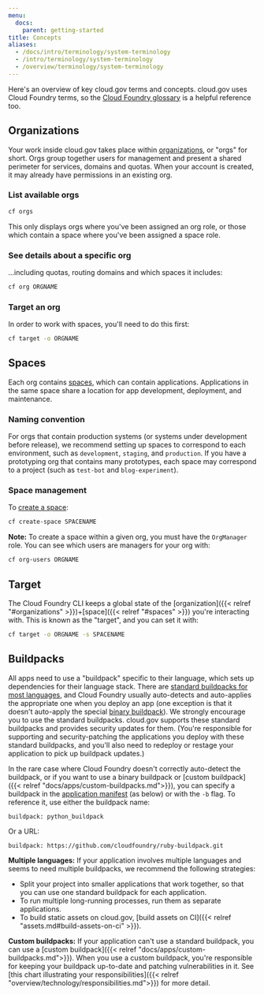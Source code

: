 ```yaml
---
menu:
  docs:
    parent: getting-started
title: Concepts
aliases:
  - /docs/intro/terminology/system-terminology
  - /intro/terminology/system-terminology
  - /overview/terminology/system-terminology
---
```


Here's an overview of key cloud.gov terms and concepts. cloud.gov uses Cloud Foundry terms, so the [Cloud Foundry glossary](http://docs.cloudfoundry.org/concepts/glossary.html) is a helpful reference too.

## Organizations

Your work inside cloud.gov takes place within [organizations](http://docs.cloudfoundry.org/concepts/roles.html#orgs), or "orgs" for short. Orgs group together users for management and present a shared perimeter for services, domains and quotas. When your account is created, it may already have permissions in an existing org.

### List available orgs

```sh
cf orgs
```

This only displays orgs where you've been assigned an org role, or those which contain a space where you've been assigned a space role.

### See details about a specific org

...including quotas, routing domains and which spaces it includes:

```sh
cf org ORGNAME
```

### Target an org

In order to work with spaces, you'll need to do this first:

```sh
cf target -o ORGNAME
```

## Spaces

Each org contains [spaces](http://docs.cloudfoundry.org/concepts/roles.html#spaces), which can contain applications. Applications in the same space share a location for app development, deployment, and maintenance.

### Naming convention

For orgs that contain production systems (or systems under development before release), we recommend setting up spaces to correspond to each environment, such as `development`, `staging`, and `production`. If you have a prototyping org that contains many prototypes, each space may correspond to a project (such as `test-bot` and `blog-experiment`).

### Space management

To [create a space](http://cli.cloudfoundry.org/en-US/cf/create-space.html):

```sh
cf create-space SPACENAME
```

**Note:**  To create a space within a given org, you must have the `OrgManager` role. You can see which users are managers for your org with:

```sh
cf org-users ORGNAME
```

## Target

The Cloud Foundry CLI keeps a global state of the [organization]({{< relref "#organizations" >}})+[space]({{< relref "#spaces" >}}) you're interacting with. This is known as the "target", and you can set it with:

```sh
cf target -o ORGNAME -s SPACENAME
```

## Buildpacks

All apps need to use a "buildpack" specific to their language, which sets up dependencies for their language stack. There are [standard buildpacks for most languages](https://docs.cloudfoundry.org/buildpacks/), and Cloud Foundry usually auto-detects and auto-applies the appropriate one when you deploy an app (one exception is that it doesn't auto-apply the special [binary buildpack](https://docs.cloudfoundry.org/buildpacks/binary/index.html)). We strongly encourage you to use the standard buildpacks. cloud.gov supports these standard buildpacks and provides security updates for them. (You're responsible for supporting and security-patching the applications you deploy with these standard buildpacks, and you'll also need to redeploy or restage your application to pick up buildpack updates.)

In the rare case where Cloud Foundry doesn't correctly auto-detect the buildpack, or if you want to use a binary buildpack or [custom buildpack]({{< relref "docs/apps/custom-buildpacks.md">}}), you can specify a buildpack in the [application manifest](http://docs.cloudfoundry.org/devguide/deploy-apps/manifest.html) (as below) or with the `-b` flag. To reference it, use either the buildpack name:

    buildpack: python_buildpack

Or a URL:

    buildpack: https://github.com/cloudfoundry/ruby-buildpack.git

**Multiple languages:** If your application involves multiple languages and seems to need multiple buildpacks, we recommend the following strategies:

* Split your project into smaller applications that work together, so that you can use one standard buildpack for each application.
* To run multiple long-running processes, run them as separate applications.
* To build static assets on cloud.gov, [build assets on CI]({{< relref "assets.md#build-assets-on-ci" >}}).

**Custom buildpacks:** If your application can't use a standard buildpack, you can use a [custom buildpack]({{< relref "docs/apps/custom-buildpacks.md">}}). When you use a custom buildpack, you're responsible for keeping your buildpack up-to-date and patching vulnerabilities in it. See [this chart illustrating your responsibilities]({{< relref "overview/technology/responsibilities.md">}}) for more detail.
